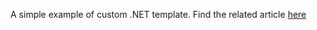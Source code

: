 A simple example of custom .NET template.
Find the related article [here](https://medium.com/tuitech/simplify-microservice-implementation-using-custom-net-templates-693a37914c98)
